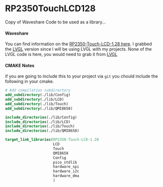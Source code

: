 # RP2350TouchLCD128
Copy of Waveshare Code to be used as a library...

#### Waveshare
You can find information on the [RP2350-Touch-LCD-1.28 here](https://www.waveshare.com/wiki/RP2350-Touch-LCD-1.28). I grabbed the [LVGL](https://files.waveshare.com/wiki/RP2350-Touch-LCD-1.28/RP2350-Touch-LCD-1.28-LVGL.zip) version since I will be using LVGL with my projects. None of the LVGL code is here, you would need to grab it from [LVGL](https://github.com/lvgl/lvgl)

#### CMAKE Notes
if you are going to include this to your project via `git` you chould include the following in your cmake.
```cmake
# Add compilation subdirectory
add_subdirectory(./lib/Config)
add_subdirectory(./lib/LCD)
add_subdirectory(./lib/Touch)
add_subdirectory(./lib/QMI8658)

include_directories(./lib/Config)
include_directories(./lib/LCD)
include_directories(./lib/Touch)
include_directories(./lib/QMI8658)

target_link_libraries(RP2350-Touch-LCD-1.28  
                      LCD 
                      Touch
                      QMI8658
                      Config
                      pico_stdlib
                      hardware_spi
                      hardware_i2c
                      hardware_dma
                      )
```